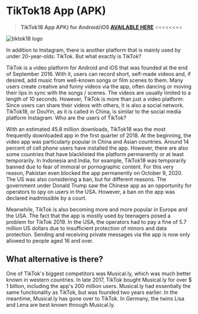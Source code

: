 # TikTok18 App (APK)
> **TikTok18 App APK) for Android/iOS [AVAILABLE HERE](https://tiktok18.co/)** <<<<<<<<

![tiktok18 logo](https://tiktok18.co/storage/tiktok18-logo-small.jpg)

In addition to Instagram, there is another platform that is mainly used by under 20-year-olds: TikTok. But what exactly is TikTok?

TikTok is a video platform for Android and iOS that was founded at the end of September 2016. With it, users can record short, self-made videos and, if desired, add music from well-known songs or film scenes to them. Many users create creative and funny videos via the app, often dancing or moving their lips in sync with the songs / scenes. The videos are usually limited to a length of 10 seconds. However, TikTok is more than just a video platform: Since users can share their videos with others, it is also a social network. TikTok18, or DouYin, as it is called in China, is similar to the social media platform Instagram.
Who are the users of TikTok?

With an estimated 45.8 million downloads, TikTok18 was the most frequently downloaded app in the first quarter of 2018. At the beginning, the video app was particularly popular in China and Asian countries. Around 14 percent of cell phone users have installed the app. However, there are also some countries that have blacklisted the platform permanently or at least temporarily. In Indonesia and India, for example, TikTok18 was temporarily banned due to fear of immoral or pornographic content. For this very reason, Pakistan even blocked the app permanently on October 9, 2020. The US was also considering a ban, but for different reasons. The government under Donald Trump saw the Chinese app as an opportunity for operators to spy on users in the USA. However, a ban on the app was declared inadmissible by a court.

Meanwhile, TikTok is also becoming more and more popular in Europe and the USA. The fact that the app is mostly used by teenagers posed a problem for TikTok 2019. In the USA, the operators had to pay a fine of 5.7 million US dollars due to insufficient protection of minors and data protection. Sending and receiving private messages via the app is now only allowed to people aged 16 and over.

## What alternative is there?

One of TikTok's biggest competitors was Musical.ly, which was much better known in western countries. In late 2017, TikTok bought Musical.ly for over $ 1 billion, including the app's 200 million users. Musical.ly had essentially the same functionality as TikTok, but was founded two years earlier. In the meantime, Musical.ly has gone over to TikTok. In Germany, the twins Lisa and Lena are best known through Musical.ly.
